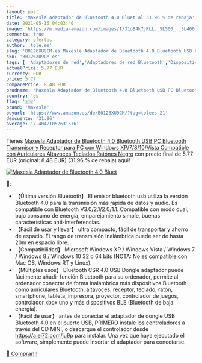 ```yaml
---
layout: post
title: 'Maxesla Adaptador de Bluetooth 4.0 Bluet al 31.96 % de rebaja'
date: 2021-05-15 04:03:40
image: 'https://m.media-amazon.com/images/I/31o84k7jRLL._SL500_._SL400_.jpg'
comments: true
category: ofertas
author: 'tole.es'
slug: 'B0126XU9CM-es Maxesla Adaptador de Bluetooth 4.0 Bluetooth USB PC...'
sku: 'B0126XU9CM-es'
tags: [ 'Adaptadores de red','Adaptadores de red Bluetooth','Dispositivos de red','Informática','auriculares','bluetooth','maxesla', ]
actualPrice: 5.77 EUR
currency: EUR
price: 5.77
comparePrice: 8.48 EUR
prodname: 'Maxesla Adaptador de Bluetooth 4.0 Bluetooth USB PC Bluetooth Transmisor y Receptor para PC con Windows XP/7/8/10/Vista  Compatible con Auriculares  Altavoces  Teclados  Ratónes Negro'
country: 'es'
flag: '🇪🇸'
brand: 'Maxesla'
buyurl: 'https://www.amazon.es/dp/B0126XU9CM/?tag=tolees-21'
descuento: '31.96'
average: '7.40421052631576'
---
```


Tienes [Maxesla Adaptador de Bluetooth 4.0 Bluetooth USB PC Bluetooth Transmisor y Receptor para PC con Windows XP/7/8/10/Vista  Compatible con Auriculares  Altavoces  Teclados  Ratónes Negro](https://www.amazon.es/dp/B0126XU9CM/?tag=tolees-21) con precio final de  5.77 EUR (original: 8.48 EUR) (31.96 %  de rebaja) aqui!

[![Maxesla Adaptador de Bluetooth 4.0 Bluet](https://m.media-amazon.com/images/I/31o84k7jRLL._SL500_._SL400_.jpg)](https://www.amazon.es/dp/B0126XU9CM/?tag=tolees-21)

🔎:

- 【Última versión Bluetooth】 El emisor bluetooth usb utiliza la versión Bluetooth 4.0 para la transmisión más rápida de datos y audio. Es compatible con Bluetooth V3.0/2.1/2.0/1.1. Compatible con modo dual, bajo consumo de energía, emparejamiento simple, buenas características anti-interferencias.
- 【Fácil de usar y llevar】 ultra compacto, fácil de transportar y ahorro de espacio. El rango de transmisión inalámbrica puede ser de hasta 20m en espacio libre.
- 【Compatibilidad】 Microsoft Windows XP / Windows Vista / Windows 7 / Windows 8 / Windows 10 32 o 64 bits (NOTA: No es compatible con Mac OS, Windows RT y Linux).
- 【Múltiples usos】 Bluetooth CSR 4.0 USB Dongle adaptador puede fácilmente añadir función Bluetooth para su ordenador, permite al ordenador conectar de forma inalámbrica más dispositivos Bluetooth como auriculares Bluetooth, altavoces, receptor, teclado, ratón, smartphone, tableta, impresora, proyector, controlador de juegos, controlador xbox uno y más dispositivos BLE (Bluetooth de baja energía).
- 【Fácil de usar】 antes de conectar el adaptador de dongle USB Bluetooth 4.0 en el puerto USB, PRIMERO instale los controladores a través del CD MINI, o descargue el controlador desde https://a.ei72.com/ju9p para instalar. Una vez que haya ejecutado el software, simplemente puede insertar el adaptador para conectarse.

[🛒 Comprar!!!](https://www.amazon.es/dp/B0126XU9CM/?tag=tolees-21)
